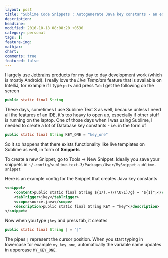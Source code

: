 ```yaml
---
layout: post
title: "Sublime Code Snippets : Autogenerate Java key constants - an example"
description: 
headline: 
modified: 2016-10-18 08:08:20 +0530
category: personal
tags: []
feature-img: 
mathjax: 
chart: 
comments: true
featured: false
---
```

I largely use [Jetbrains](http://jetbrains.com) products for my day to day development work (which is mostly Android). I really love the _Live Template_ feature that is available on IntelliJ, for example if I type `psfs` and press `Tab` I get the following on the screen 
```java
public static final String
```

These days, sometimes I use Sublime Text 3 as well, because unless I need all the features of an IDE, it's too heavy to open up, especially if other stuff is running on the laptop. One of those days when I was using Sublime, I needed to create a lot of Database key constants - i.e. in the form of 
```java
public static final String KEY_ONE = "key_one"
```

So it so happens that there exists functionality like live templates on Sublime as well, in form of **Snippets**

To create a new Snippet, go to Tools -> New Snippet. 
Ideally you save your snippets in `~/.config/sublime-text-3/Packages/User/MySnippet.sublime-snippet`

Here is an example config for the Snippet that creates Java key constants

```xml
<snippet>
	<content>public static final String ${1/(.+)/(\U\1)/g} = "${1}";</content>
	<tabTrigger>jkey</tabTrigger>
	<scope>source.java</scope>
	<description>public static final String KEY = "key"</description>
</snippet>
```

Now when you type `jkey` and press tab, it creates 
```java
public static final String | = "|"
```

The pipes `|` represent the cursor position. When you start typing in lowercase for example `my_key_one`, automatically the variable name updates in uppercase `MY_KEY_ONE`. 